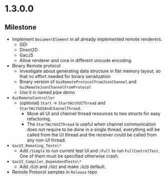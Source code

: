# 1.3.0.0

## Milestone

- Implement `DocumentElement` in all already implemented remote renderers.
  - GDI
  - Direct2D
  - GacJS
  - Allow renderer and core in different unicode encoding.
- Binary Remote protocol
  - Investigate about generating data structure in flat memory layout, so that no effort needed for binary serialization
  - Binary version of `GuiRemoteProtocolFromJsonChannel` and `GuiRemoteJsonChannelFromProtocol`
  - Use it in named pipe demo
- `GuiRemoteController`
  - (optional) `Start` -> `StartWithUIThread` and `StartWithUIAndChannelThread`.
    - Move all UI and channel thread resources to two structs for easy refactoring.
    - The `StartWithUIThread` is useful when channel communication does not require to be done in a single thread, everything will be called from the UI thread and the receiver could be called from any non-UI thread.
- `GacUI_Remoting_Tests\*`
  - Add `/Simple` to run current test UI and `/Full` to run `FullControlTest`. One of them must be specified otherwise crash.
- `GacUI_Compiler_DependendTests\*`
  - Add `/D2D` and `/GDI` and make `/D2D` default.
- Remote Protocol samples in `Release` repo
